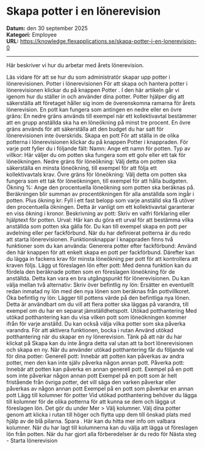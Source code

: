 # Skapa potter i en lönerevision

**Datum:** den 30 september 2025  
**Kategori:** Employee  
**URL:** https://knowledge.flexapplications.se/skapa-potter-i-en-lonerevision-0

---

Här beskriver vi hur du arbetar med årets lönerevision. 

Läs vidare för att se hur du som administratör skapar upp potter i lönerevisionen.
Potter i lönerevisionen
För att skapa och hantera potter i lönerevisionen klickar du på knappen
Potter
. I den här artikeln går vi igenom hur du ställer in och använder dina potter.
Potter hjälper dig att säkerställa att företaget håller sig inom de överenskomna ramarna för årets lönerevision. En pott kan fungera som antingen en nedre eller en övre gräns:
En nedre gräns
används till exempel när ett kollektivavtal bestämmer att en grupp anställda ska ha en löneökning på minst tre procent.
En övre gräns
används för att säkerställa att den budget du har satt för lönerevisionen inte överskrids.
Skapa en pott
För att ställa in de olika potterna i lönerevisionen klickar du på knappen
Potter
i knappraden.
För varje pott fyller du i följande fält:
Namn:
Ange ett namn för potten.
Typ av villkor:
Här väljer du om potten ska fungera som ett golv eller ett tak för löneökningen.
Nedre gräns för löneökning:
Välj detta om potten ska säkerställa en minsta löneökning, till exempel för att följa ett kollektivavtals krav.
Övre gräns för löneökning:
Välj detta om potten ska fungera som ett tak för löneökningen, till exempel för att hålla budgeten.
Ökning %:
Ange den procentuella löneökning som potten ska beräknas på. Beräkningen blir summan av procentökningen för alla anställda som ingår i potten.
Plus ökning kr:
Fyll i ett fast belopp som varje anställd ska få utöver den procentuella ökningen. Detta är vanligt om ett kollektivavtal garanterar en viss ökning i kronor.
Beskrivning av pott:
Skriv en valfri förklaring eller hjälptext för potten.
Urval:
Här kan du
göra ett urval
för att bestämma vilka anställda som potten ska gälla för. Du kan till exempel skapa en pott per avdelning eller per fackförbund.
När du har definierat potterna är du redo att starta lönerevisionen.
Funktionsknappar
I knappraden finns två funktioner som du kan använda:
Generera potter efter fackförbund:
Använd den här knappen för att enkelt skapa en pott per fackförbund. Därefter kan du lägga in fackens krav för minsta löneökning per pott för att kontrollera att kraven följs.
Lägg ut föreslagen lön efter pott:
Med denna funktion kan du fördela den beräknade potten som en föreslagen löneökning för de anställda. Detta kan vara en bra utgångspunkt för lönerevisionen.
Du kan välja mellan två alternativ:
Skriv över befintlig ny lön:
Ersätter en eventuellt redan inmatad ny lön med den nya lönen som beräknas från pottvillkoret.
Öka befintlig ny lön:
Lägger till pottens värde på den befintliga nya lönen. Detta är användbart om du vill att flera potter ska läggas på varandra, till exempel om du har en separat jämställdhetspott.
Utökad potthantering
Med utökad potthantering kan du visa vilken pott som löneökningen kommer ifrån för varje anställd. Du kan också välja vilka potter som ska påverka varandra.
För att aktivera funktionen, bocka i rutan
Använd utökad potthantering
när du skapar en ny lönerevision. Tänk på att när du har klickat på
Skapa
kan du inte ångra detta val utan att ta bort lönerevisionen och skapa en ny.
När du använder utökad potthantering får du följande val för dina potter:
Generell pott:
Innebär att potten kan påverkas av andra potter, men den kan inte själv påverka någon annan pott.
Påverka pott:
Innebär att potten kan påverka en annan generell pott.
Exempel på en pott som inte påverkar någon annan pott
Exempel på en pott som är helt fristående från övriga potter, det vill säga den varken påverkar eller påverkas av någon annan pott
Exempel på en pott som påverkar en annan pott
Lägg till kolumner för potter
Vid utökad potthantering behöver du lägga till kolumner för de olika potterna för att kunna se dem och lägga ut föreslagen lön. Det gör du under
Mer > Välj kolumner.
Välj dina potter genom att klicka i rutan till höger och flytta upp dem till önskad plats med hjälp av de blå pilarna.
Spara
.
Här kan du hitta mer info om valbara kolumner.
När du har lagt till kolumnerna kan du välja att lägga ut
föreslagen lön från potten.
När du har gjort alla förberedelser är du redo för
Nästa steg - Starta lönerevision
